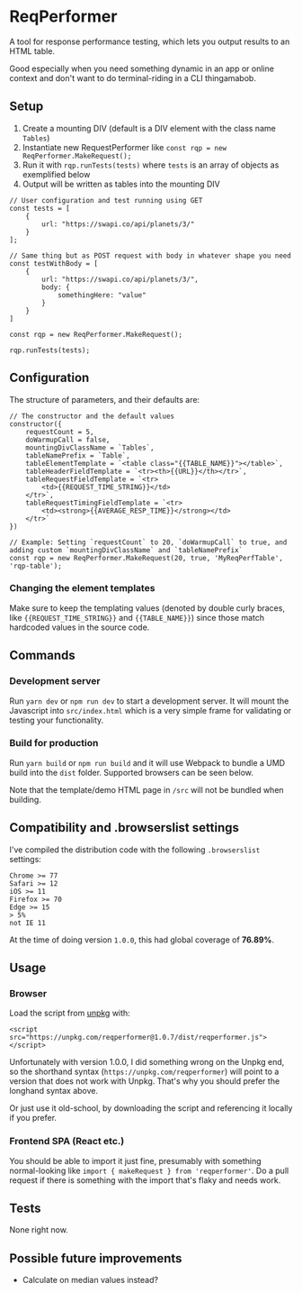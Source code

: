 # ReqPerformer

A tool for response performance testing, which lets you output results to an HTML table.

Good especially when you need something dynamic in an app or online context and don't want to do terminal-riding in a CLI thingamabob.

## Setup

1. Create a mounting DIV (default is a DIV element with the class name `Tables`)
2. Instantiate new RequestPerformer like `const rqp = new ReqPerformer.MakeRequest();`
3. Run it with `rqp.runTests(tests)` where `tests` is an array of objects as exemplified below
4. Output will be written as tables into the mounting DIV

```
// User configuration and test running using GET
const tests = [
	{
		url: "https://swapi.co/api/planets/3/"
	}
];

// Same thing but as POST request with body in whatever shape you need
const testWithBody = [
	{
		url: "https://swapi.co/api/planets/3/",
		body: {
			somethingHere: "value"
		}
	}
]

const rqp = new ReqPerformer.MakeRequest();

rqp.runTests(tests);
```

## Configuration

The structure of parameters, and their defaults are:

```
// The constructor and the default values
constructor({
	requestCount = 5,
	doWarmupCall = false,
	mountingDivClassName = `Tables`,
	tableNamePrefix = `Table`,
	tableElementTemplate = `<table class="{{TABLE_NAME}}"></table>`,
	tableHeaderFieldTemplate = `<tr><th>{{URL}}</th></tr>`,
	tableRequestFieldTemplate = `<tr>
		<td>{{REQUEST_TIME_STRING}}</td>
	</tr>`,
	tableRequestTimingFieldTemplate = `<tr>
		<td><strong>{{AVERAGE_RESP_TIME}}</strong></td>
	</tr>`
})

// Example: Setting `requestCount` to 20, `doWarmupCall` to true, and adding custom `mountingDivClassName` and `tableNamePrefix`
const rqp = new ReqPerformer.MakeRequest(20, true, 'MyReqPerfTable', 'rqp-table');
```

### Changing the element templates

Make sure to keep the templating values (denoted by double curly braces, like `{{REQUEST_TIME_STRING}}` and `{{TABLE_NAME}}`) since those match hardcoded values in the source code.

## Commands

### Development server

Run `yarn dev` or `npm run dev` to start a development server. It will mount the Javascript into `src/index.html` which is a very simple frame for validating or testing your functionality.

### Build for production

Run `yarn build` or `npm run build` and it will use Webpack to bundle a UMD build into the `dist` folder. Supported browsers can be seen below.

Note that the template/demo HTML page in `/src` will not be bundled when building.

## Compatibility and .browserslist settings

I've compiled the distribution code with the following `.browserslist` settings:

```
Chrome >= 77
Safari >= 12
iOS >= 11
Firefox >= 70
Edge >= 15
> 5%
not IE 11
```

At the time of doing version `1.0.0`, this had global coverage of **76.89%**.

## Usage

### Browser

Load the script from [unpkg](https://unpkg.com) with:

```
<script src="https://unpkg.com/reqperformer@1.0.7/dist/reqperformer.js"></script>
```

Unfortunately with version 1.0.0, I did something wrong on the Unpkg end, so the shorthand syntax (`https://unpkg.com/reqperformer`) will point to a version that does not work with Unpkg. That's why you should prefer the longhand syntax above.

Or just use it old-school, by downloading the script and referencing it locally if you prefer.

### Frontend SPA (React etc.)

You should be able to import it just fine, presumably with something normal-looking like `import { makeRequest } from 'reqperformer'`. Do a pull request if there is something with the import that's flaky and needs work.

## Tests

None right now.

## Possible future improvements

- Calculate on median values instead?
